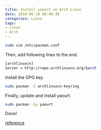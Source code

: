 ```yaml
---
title: Install yaourt on Arch Linux
date: 2018-06-18 00:48:48
categories: Linux
tags:
- Linux
- Arch
---
```


```sh
sudo vim /etc/pacman.conf
```

Then, add following lines to the end.

```sh
[archlinuxcn]
Server = http://repo.archlinuxcn.org/$arch
```

Install the GPG key.

```sh
sudo pacman -S archlinuxcn-keyring
```

Finally, update and install yaourt.

```sh
sudo pacman -Sy yaourt
```

Done!

[reference](https://www.archlinuxcn.org/archlinux-cn-repo-and-mirror/)
